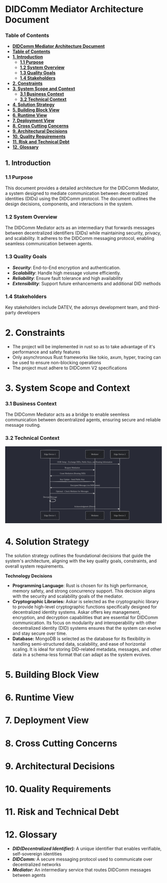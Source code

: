# DIDComm Mediator Architecture Document

### **Table of Contents**
- [**DIDComm Mediator Architecture Document**](#didcomm-mediator-architecture-document)
- [**Table of Contents**](#table-of-contents)
- [**1. Introduction**](#1-introduction)
    - [**1.1 Purpose**](#11-purpose)
    - [**1.2 System Overview**](#12-system-overview)
    - [**1.3 Quality Goals**](#13-quality-goals)
    - [**1.4 Stakeholders**](#14-stakeholders)
- [**2. Constraints**](#2-constraints)
- [**3. System Scope and Context**](#3-system-scope-and-context)
    - [**3.1 Business Context**](#31-business-context)
    - [**3.2 Technical Context**](#32-technical-context)
- [**4. Solution Strategy**](#4-solution-strategy)
- [**5. Building Block View**](#5-building-block-view)
- [**6. Runtime View**](#6-runtime-view)
- [**7. Deployment View**](#7-deployment-view)
- [**8. Cross Cutting Concerns**](#8-cross-cutting-concerns)
- [**9. Architectural Decisions**](#9-architectural-decisions)
- [**10. Quality Requirements**](#10-quality-requirements)
- [**11. Risk and Technical Debt**](#11-risk-and-technical-debt)
- [**12. Glossary**](#12-glossary)

## 1. Introduction
### 1.1 Purpose
This document provides a detailed architecture for the DIDComm Mediator, a system designed to mediate communication between decentralized identities (DIDs) using the DIDComm protocol. The document outlines the design decisions, components, and interactions in the system.

### 1.2 System Overview
The DIDComm Mediator acts as an intermediary that forwards messages between decentralized identifiers (DIDs) while maintaining security, privacy, and scalability. It adheres to the DIDComm messaging protocol, enabling seamless communication between agents.

### 1.3 Quality Goals
- ***Security***: End-to-End encryption and authentication.
- ***Scalability***: Handle high message volume efficiently.
- ***Reliability***: Ensure fault tolerance and high availability
- ***Extensibility***: Support future enhancements and additional DID methods

### 1.4 Stakeholders
Key stakeholders include DATEV, the adorsys development team, and third-party developers

# 2. Constraints
- The project will be implemented in rust so as to take advantage of it's performance and safety features
- Only asynchronous Rust frameworks like tokio, axum, hyper, tracing can be used to ensure non-blocking operations
- The project must adhere to DIDComm V2 specifications

# 3. System Scope and Context
### 3.1 Business Context
The DIDComm Mediator acts as a bridge to enable seemless communication between decentralized agents, ensuring secure and reliable message routing.

### 3.2 Technical Context
![images](work-flow.png)

# 4. Solution Strategy
The solution strategy outlines the foundational decisions that guide the system's architecture, aligning with the key quality goals, constraints, and overall system requirements.

**Technology Decisions**
- **Programming Language**: Rust is chosen for its high performance, memory safety, and strong concurrency support. This decision aligns with the security and scalability goals of the mediator.
- **Cryptographic Libraries:** Askar is selected as the cryptographic library to provide high-level cryptographic functions specifically designed for decentralized identity systems. Askar offers key management, encryption, and decryption capabilities that are essential for DIDComm communication. Its focus on modularity and interoperability with other decentralized identity (DID) systems ensures that the system can evolve and stay secure over time.
- **Database:** MongoDB is selected as the database for its flexibility in handling semi-structured data, scalability, and ease of horizontal scaling. It is ideal for storing DID-related metadata, messages, and other data in a schema-less format that can adapt as the system evolves.

# 5. Building Block View

# 6. Runtime View

# 7. Deployment View

# 8. Cross Cutting Concerns

# 9. Architectural Decisions

# 10. Quality Requirements

# 11. Risk and Technical Debt

# 12. Glossary
- ***DID(Decentralized Identifier):*** A unique identifier that enables verifiable, self-sovereign identities
- ***DIDComm:*** A secure messaging protocol used to communicate over decentralized networks
- ***Mediator:*** An intermediary service that routes DIDComm messages between agents
